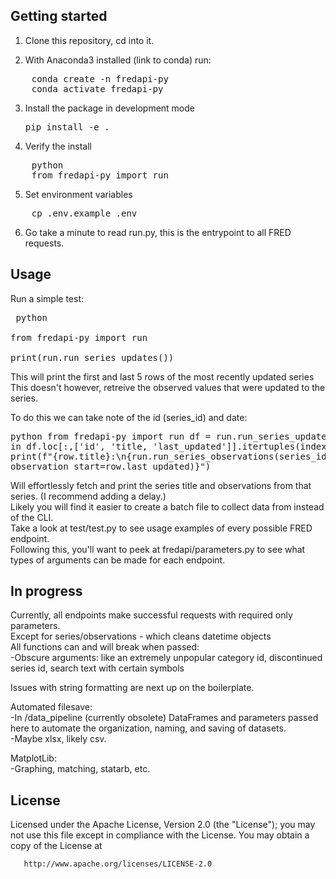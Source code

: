 
## Getting started

1. Clone this repository, cd into it. 

2. With Anaconda3 installed (link to conda) run: 
<pre>
    conda create -n fredapi-py
    conda activate fredapi-py
</pre>
3. Install the package in development mode 
    <pre>pip install -e . </pre>

4. Verify the install 
<pre>
    python 
    from fredapi-py import run
</pre>
5. Set environment variables
<pre>
    cp .env.example .env
</pre>
6. Go take a minute to read run.py, this is the entrypoint to all FRED requests. 

## Usage 

Run a simple test: 
    <pre>
    python  
    from fredapi-py import run  
    print(run.run_series_updates())
    </pre>

This will print the first and last 5 rows of the most recently updated series 
This doesn't however, retreive the observed values that were updated to the series. 

To do this we can take note of the id (series_id) and date: 
    <pre>
    python
    from fredapi-py import run
    df = run.run_series_updates()
    for row in df.loc[:,['id', 'title, 'last_updated']].itertuples(index=False):
        print(f"{row.title}:\n{run.run_series_observations(series_id=row.id, observation_start=row.last_updated)}") 
     </pre>
        
Will effortlessly fetch and print the series title and observations from that series. (I recommend adding a delay.)  
Likely you will find it easier to create a batch file to collect data from instead of the CLI.   
Take a look at test/test.py to see usage examples of every possible FRED endpoint.   
Following this, you'll want to peek at fredapi/parameters.py to see what types of arguments can be made for each endpoint.  


## In progress 
Currently, all endpoints make successful requests with required only parameters.   
Except for series/observations - which cleans datetime objects  
All functions can and will break when passed:   
    -Obscure arguments: like an extremely unpopular category id, discontinued series id, search text with certain symbols   

Issues with string formatting are next up on the boilerplate.  

Automated filesave:   
    -In /data_pipeline (currently obsolete) DataFrames and parameters passed here to automate the organization, naming, and saving of datasets.   
    -Maybe xlsx, likely csv.   

MatplotLib:   
    -Graphing, matching, statarb, etc.   


## License

Licensed under the Apache License, Version 2.0 (the "License");
   you may not use this file except in compliance with the License.
   You may obtain a copy of the License at

       http://www.apache.org/licenses/LICENSE-2.0
